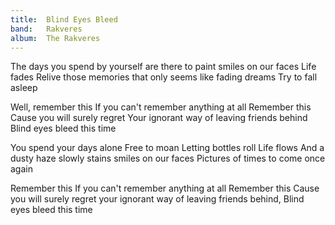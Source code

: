 ```yaml
---
title:  Blind Eyes Bleed
band:   Rakveres
album:  The Rakveres
---
```


The days you spend by yourself
are there to paint
smiles on our faces
Life fades
Relive those memories
that only seems
like fading dreams
Try to fall asleep

Well, remember this
If you can't remember anything at all
Remember this
Cause you will surely regret
Your ignorant way
of leaving friends behind
Blind eyes bleed this time

You spend your days alone
Free to moan
Letting bottles roll
Life flows
And a dusty haze
slowly stains
smiles on our faces
Pictures of times to come once again

Remember this
If you can't remember anything at all
Remember this
Cause you will surely regret
your ignorant way
of leaving friends behind,
Blind eyes bleed this time
